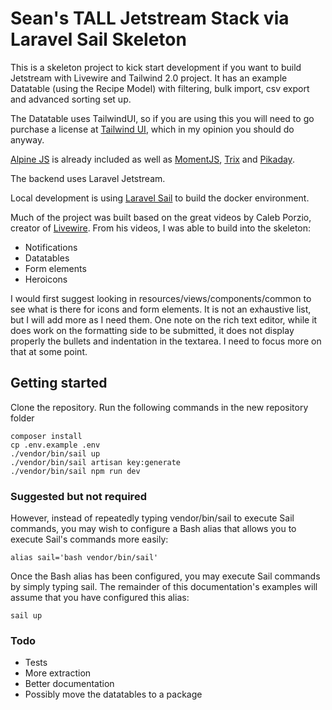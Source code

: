 # Sean's TALL Jetstream Stack via Laravel Sail Skeleton

This is a skeleton project to kick start development if you want to build Jetstream with Livewire and 
Tailwind 2.0 project. It has an example Datatable (using the Recipe Model) with filtering, bulk import, csv export 
and advanced sorting set up.

The Datatable uses TailwindUI, so if you are using this you will need to go purchase a license at 
<a href="https://tailwindui.com/">Tailwind UI</a>, which in my opinion you should do anyway.

<a href="https://github.com/alpinejs/alpine">Alpine JS</a> is already included as well 
as <a href="https://github.com/moment/moment">MomentJS</a>, <a href="https://github.com/basecamp/trix">Trix</a> 
and <a href="https://github.com/Pikaday/Pikaday">Pikaday</a>.

The backend uses <a hred="https://jetstream.laravel.com/2.x/introduction.html">Laravel Jetstream</a>.

Local development is using <a href="https://laravel.com/docs/8.x/sail">Laravel Sail</a> to build the docker environment.

Much of the project was built based on the great videos by Caleb Porzio, creator of 
<a href="https://github.com/livewire/livewire">Livewire</a>. From his videos, I was able to build into the skeleton:
- Notifications
- Datatables
- Form elements
- Heroicons

I would first suggest looking in resources/views/components/common to see what is there for icons and form elements. 
It is not an exhaustive list, but I will add more as I need them. One note on the rich text editor, while it does work 
on the formatting side to be submitted, it does not display properly the bullets and indentation in the textarea. I 
need to focus more on that at some point.

## Getting started
Clone the repository. Run the following commands in the new repository folder
```
composer install
cp .env.example .env
./vendor/bin/sail up
./vendor/bin/sail artisan key:generate
./vendor/bin/sail npm run dev
```

### Suggested but not required
However, instead of repeatedly typing vendor/bin/sail to execute Sail commands, you may wish to configure a Bash alias 
that allows you to execute Sail's commands more easily:

```
alias sail='bash vendor/bin/sail'
````

Once the Bash alias has been configured, you may execute Sail commands by simply typing sail. The remainder of this 
documentation's examples will assume that you have configured this alias:

```
sail up
```

### Todo
- Tests
- More extraction
- Better documentation
- Possibly move the datatables to a package

